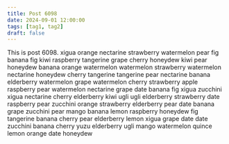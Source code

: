 ```yaml
---
title: Post 6098
date: 2024-09-01 12:00:00
tags: [tag1, tag2]
draft: false
---
```

This is post 6098.
xigua
orange
nectarine
strawberry
watermelon
pear
fig
banana
fig
kiwi
raspberry
tangerine
grape
cherry
honeydew
kiwi
pear
honeydew
banana
orange
watermelon
watermelon
strawberry
watermelon
nectarine
honeydew
cherry
tangerine
tangerine
pear
nectarine
banana
elderberry
watermelon
grape
watermelon
cherry
strawberry
apple
raspberry
pear
watermelon
nectarine
grape
date
banana
fig
xigua
zucchini
xigua
nectarine
cherry
elderberry
kiwi
ugli
ugli
elderberry
strawberry
date
raspberry
pear
zucchini
orange
strawberry
elderberry
pear
date
banana
grape
zucchini
pear
mango
banana
lemon
raspberry
honeydew
fig
tangerine
banana
cherry
pear
elderberry
lemon
xigua
grape
date
date
zucchini
banana
cherry
yuzu
elderberry
ugli
mango
watermelon
quince
lemon
orange
date
honeydew
